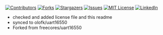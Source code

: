 <!--
*** Thanks for checking out this README Template. If you have a suggestion that would
*** make this better, please fork the repo and create a pull request or simply open
*** an issue with the tag "enhancement".
*** Thanks again! Now go create something AMAZING! :D
-->





<!-- PROJECT SHIELDS -->
<!--
*** I'm using markdown "reference style" links for readability.
*** Reference links are enclosed in brackets [ ] instead of parentheses ( ).
*** See the bottom of this document for the declaration of the reference variables
*** for contributors-url, forks-url, etc. This is an optional, concise syntax you may use.
*** https://www.markdownguide.org/basic-syntax/#reference-style-links
-->
[![Contributors][contributors-shield]][contributors-url]
[![Forks][forks-shield]][forks-url]
[![Stargazers][stars-shield]][stars-url]
[![Issues][issues-shield]][issues-url]
[![MIT License][license-shield]][license-url]
[![LinkedIn][linkedin-shield]][linkedin-url]

- checked and added license file and this readme
- synced to  olofk/uart16550
- Forked from freecores/uart16550

<!-- MARKDOWN LINKS & IMAGES -->
<!-- https://www.markdownguide.org/basic-syntax/#reference-style-links -->
[contributors-shield]: https://img.shields.io/github/contributors/altustek/uart16550?style=flat-square
[contributors-url]: https://github.com/altustek/uart16550/graphs/contributors
[forks-shield]: https://img.shields.io/github/forks/altustek/uart16550?style=flat-square
[forks-url]: https://github.com/altustek/uart16550/network/members
[stars-shield]: https://img.shields.io/github/stars/altustek/uart16550?style=flat-square
[stars-url]: https://github.com/altustek/uart16550/stargazers
[issues-shield]: https://img.shields.io/github/issues/altustek/uart16550?style=flat-square
[issues-url]: https://github.com/altustek/uart16550/issues
[license-shield]: https://img.shields.io/github/license/altustek/uart16550?style=flat-square
[license-url]: https://github.com/altustek/uart16550/blob/master/LICENSE.md
[linkedin-shield]: https://img.shields.io/badge/-LinkedIn-black.svg?style=flat-square&logo=linkedin&colorB=555
[linkedin-url]: https://www.linkedin.com/company/altustek



